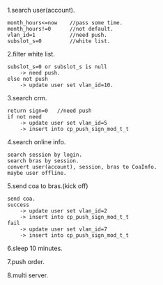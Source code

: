 1.search user(account).
    
    month_hours<=now    //pass some time.
    month_hours!=0      //not default.
    vlan_id=1           //need push.
    subslot_s=0         //white list.
2.filter white list.

    subslot_s=0 or subslot_s is null
        -> need push.
    else not push
        -> update user set vlan_id=10.
3.search crm.

    return sign=0   //need push
    if not need
        -> update user set vlan_id=5
        -> insert into cp_push_sign_mod_t_t
4.search online info.

    search session by login.
    search bras by session.
    convert user(account), session, bras to CoaInfo.
    maybe user offline.
5.send coa to bras.(kick off)

    send coa.
    success
        -> update user set vlan_id=2
        -> insert into cp_push_sign_mod_t_t
    fail
        -> update user set vlan_id=7
        -> insert into cp_push_sign_mod_t_t
6.sleep 10 minutes.

7.push order.

8.multi server.